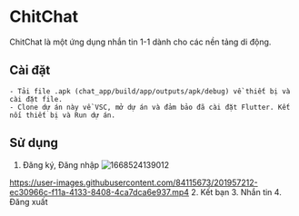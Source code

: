 # ChitChat 

ChitChat là một ứng dụng nhắn tin 1-1 dành cho các nền tảng di động.

## Cài đặt
    - Tải file .apk (chat_app/build/app/outputs/apk/debug) về thiết bị và cài đặt file.
    - Clone dự án này về VSC, mở dự án và đảm bảo đã cài đặt Flutter. Kết nối thiết bị và Run dự án. 

## Sử dụng
1. Đăng ký, Đăng nhập
 ![1668524139012](https://user-images.githubusercontent.com/84115673/201957628-c07c7edc-d070-4f5b-a1a7-710435543735.jpeg)
 
 https://user-images.githubusercontent.com/84115673/201957212-ec30966c-f11a-4133-8408-4ca7dca6e937.mp4
2. Kết bạn
3. Nhắn tin
4. Đăng xuất
